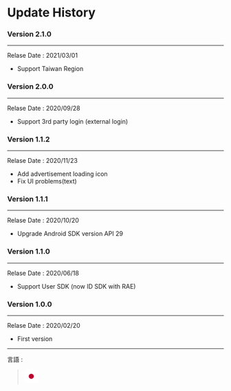 # Update History
### Version 2.1.0
<hr/>
Relase Date : 2021/03/01

* Support Taiwan Region

### Version 2.0.0
<hr/>
Relase Date : 2020/09/28

* Support 3rd party login (external login)

### Version 1.1.2
<hr/>
Relase Date : 2020/11/23

* Add advertisement loading icon
* Fix UI problems(text)

### Version 1.1.1
<hr/>
Relase Date : 2020/10/20  

* Upgrade Android SDK version API 29

### Version 1.1.0
<hr/>
Relase Date : 2020/06/18  

* Support User SDK (now ID SDK with RAE)

### Version 1.0.0
<hr/>
Relase Date : 2020/02/20  

* First version

---
言語 :
> [![ja](../lang/ja.png)](../ja/history/README.md)